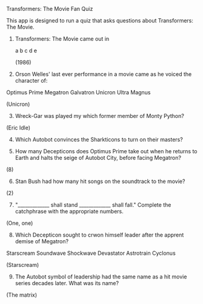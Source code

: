 Transformers: The Movie Fan Quiz

This app is designed to run a quiz that asks questions about Transformers: The Movie.

1. Transformers: The Movie came out in 
    
    a 
    b
    c
    d
    e

    (1986)

2. Orson Welles' last ever performance in a movie came as he voiced the character of:

Optimus Prime
Megatron
Galvatron
Unicron
Ultra Magnus

(Unicron)

3. Wreck-Gar was played my which former member of Monty Python?


(Eric Idle)

4. Which Autobot convinces the Sharkticons to turn on their masters?



5. How many Decepticons does Optimus Prime take out when he returns to Earth and halts the seige of Autobot City, before facing Megatron?


(8)

6. Stan Bush had how many hit songs on the soundtrack to the movie?

(2)

7. "_____________ shall stand _____________ shall fall." Complete the catchphrase with the appropriate numbers.


(One, one)

8. Which Decepticon sought to crwon himself leader after the apprent demise of Megatron?

Starscream
Soundwave
Shockwave
Devastator
Astrotrain
Cyclonus

(Starscream)

9. The Autobot symbol of leadership had the same name as a hit movie series decades later. What was its name?


(The matrix)



